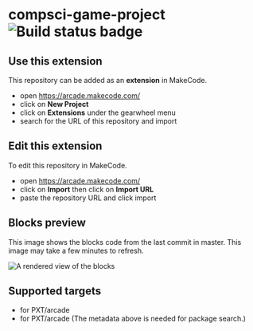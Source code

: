 # compsci-game-project ![Build status badge](https://github.com/zihan-t/compsci-game-project/workflows/MakeCode/badge.svg)



## Use this extension

This repository can be added as an **extension** in MakeCode.

* open https://arcade.makecode.com/
* click on **New Project**
* click on **Extensions** under the gearwheel menu
* search for the URL of this repository and import

## Edit this extension

To edit this repository in MakeCode.

* open https://arcade.makecode.com/
* click on **Import** then click on **Import URL**
* paste the repository URL and click import

## Blocks preview

This image shows the blocks code from the last commit in master.
This image may take a few minutes to refresh.

![A rendered view of the blocks](https://github.com/zihan-t/compsci-game-project/raw/master/.makecode/blocks.png)

## Supported targets

* for PXT/arcade
* for PXT/arcade
(The metadata above is needed for package search.)


